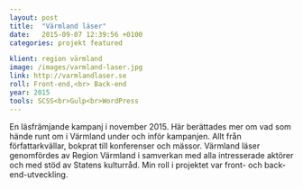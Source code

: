 ```yaml
---
layout: post
title:  "Värmland läser"
date:   2015-09-07 12:39:56 +0100
categories: projekt featured

klient: region värmland
image: /images/varmland-laser.jpg
link: http://varmlandlaser.se
roll: Front-end,<br> Back-end
year: 2015
tools: SCSS<br>Gulp<br>WordPress
---
```


En läsfrämjande kampanj i november 2015. Här berättades mer om vad som hände runt om i Värmland under och inför kampanjen. Allt från författarkvällar, bokprat till konferenser och mässor.
Värmland läser genomfördes av Region Värmland i samverkan med alla intresserade aktörer och med stöd av Statens kulturråd. Min roll i projektet var front- och back-end-utveckling.
